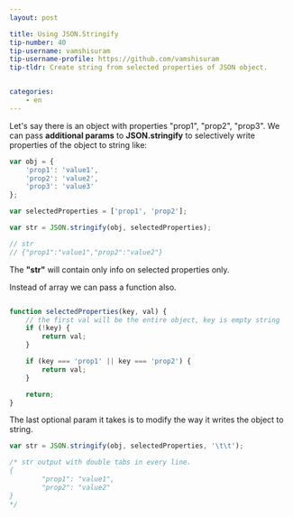 ```yaml
---
layout: post

title: Using JSON.Stringify
tip-number: 40
tip-username: vamshisuram
tip-username-profile: https://github.com/vamshisuram
tip-tldr: Create string from selected properties of JSON object.


categories:
    - en
---
```


Let's say there is an object with properties "prop1", "prop2", "prop3".
We can pass __additional params__ to __JSON.stringify__ to selectively write properties of the object to string like:

```javascript
var obj = {
    'prop1': 'value1',
    'prop2': 'value2',
    'prop3': 'value3'
};

var selectedProperties = ['prop1', 'prop2'];

var str = JSON.stringify(obj, selectedProperties);

// str
// {"prop1":"value1","prop2":"value2"}

```

The __"str"__ will contain only info on selected properties only.

Instead of array we can pass a function also.

```javascript

function selectedProperties(key, val) {
    // the first val will be the entire object, key is empty string
    if (!key) {
        return val;
    }

    if (key === 'prop1' || key === 'prop2') {
        return val;
    }

    return;
}
```

The last optional param it takes is to modify the way it writes the object to string.

```javascript
var str = JSON.stringify(obj, selectedProperties, '\t\t');

/* str output with double tabs in every line.
{
        "prop1": "value1",
        "prop2": "value2"
}
*/

```

